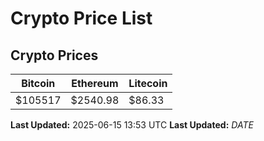 # Crypto Price List

## Crypto Prices
| Bitcoin | Ethereum | Litecoin |
| ------- | -------- | -------- |
| $105517 | $2540.98 | $86.33 |
**Last Updated:** 2025-06-15 13:53 UTC
**Last Updated:** $DATE$
